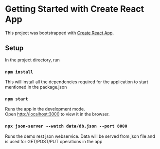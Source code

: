 # Getting Started with Create React App

This project was bootstrapped with [Create React App](https://github.com/facebook/create-react-app).

## Setup

In the project directory, run

### `npm install`

This will install all the dependencies required for the application to start mentioned in the package.json

### `npm start`

Runs the app in the development mode.\
Open [http://localhost:3000](http://localhost:3000) to view it in the browser.

### `npx json-server --watch data/db.json --port 8000`

Runs the demo rest json webservice. Data will be served from json file and is used for GET/POST/PUT operations in the app

